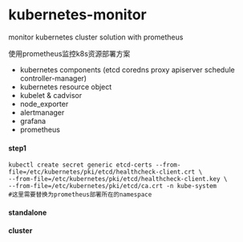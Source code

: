 # kubernetes-monitor
monitor kubernetes cluster solution with prometheus

使用prometheus监控k8s资源部署方案
* kubernetes components (etcd coredns proxy apiserver schedule controller-manager)
* kubernetes resource object
* kubelet & cadvisor
* node_exporter
* alertmanager
* grafana
* prometheus
#### step1
```shell
kubectl create secret generic etcd-certs --from-file=/etc/kubernetes/pki/etcd/healthcheck-client.crt \
--from-file=/etc/kubernetes/pki/etcd/healthcheck-client.key \ 
--from-file=/etc/kubernetes/pki/etcd/ca.crt -n kube-system 
#这里需要替换为prometheus部署所在的namespace
```
#### standalone
#### cluster